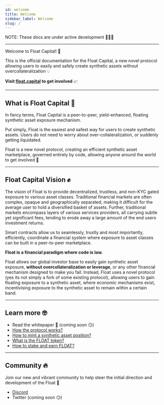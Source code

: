 ```yaml
---
id: welcome
title: Welcome
sidebar_label: Welcome
slug: /
---
```


NOTE: These docs are under active development 👷‍♀️👷

---

Welcome to Float Capital! 👋

This is the official documentation for the Float Capital, a new novel protocol allowing users to easily and safely create synthetic assets without overcollateralization 💡

**Visit [float.capital](https://float.capital) to get involved** 📈

---

## What is Float Capital 🤔

In fancy terms, Float Capital is a peer-to-peer, yield-enhanced, floating synthetic asset exposure mechanism.

Put simply, Float is the easiest and safest way for users to create synthetic assets. Users do not need to worry about over-collateralization, or suddenly getting liquidated.

Float is a new novel protocol, creating an efficient synthetic asset marketplace, governed entirely by code, allowing anyone around the world to get involved 🚀

---

## Float Capital Vision ✊

The vision of Float is to provide decentralized, trustless, and non-KYC gated exposure to various asset classes. Traditional financial markets are often complex, opaque and geographically separated, making it difficult for the average user to hold a diversified basket of assets. Further, traditional markets encompass layers of various services providers, all carrying subtle yet significant fees, tending to erode away a large amount of the end users investment returns.

Smart contracts allow us to seamlessly, trustly and most importantly, efficiently, coordinate a financial system where exposure to asset classes can be built in a peer-to-peer marketplace.

**Float is a financial paradigm where code is law.**

Float allows our global investor base to easily gain synthetic asset exposure, **without overcollateralization or leverage**, or any other financial mechanism designed to make you fail. Instead, Float uses a novel protocol (yes its not simply a fork of some existing protocol), allowing users to gain floating exposure to a synthetic asset, where economic mechanisms exist, incentivising exposure to the synthetic asset to remain within a certain band.

---

## Learn more 🤓

- Read the whitepaper 📄 (coming soon 😏)
- [How the protocol works?](https://docs.float.capital/docs/overview)
- [How to mint a synthetic asset position?](https://docs.float.capital/docs/mint)
- [What is the FLOAT token?](https://docs.float.capital/docs/mint)
- [How to stake and earn FLOAT?](https://docs.float.capital/docs/mint)

---

## Community 🔥

Join our new and vibrant community to help steer the initial direction and development of the Float 💃

- [Discord](https://discord.gg/qesr2KZAhn)
- Twitter (coming soon 😏)
<!-- - [Twitter](https://twitter.com/float_capital) (coming soon 😏) -->
